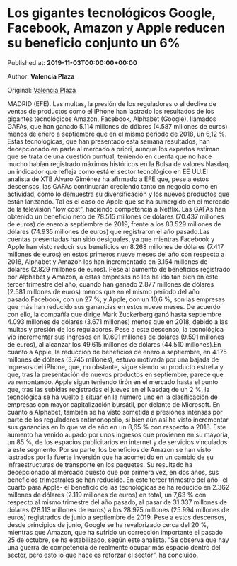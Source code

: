 
# Los gigantes tecnológicos Google, Facebook, Amazon y Apple reducen su beneficio conjunto un 6%

Published at: **2019-11-03T00:00:00+00:00**

Author: **Valencia Plaza**

Original: [Valencia Plaza](https://valenciaplaza.com/los-gigantes-tecnologicos-google-facebook-amazon-y-apple-reducen-su-beneficio-conjunto-un-6)

MADRID (EFE). Las multas, la presión de los reguladores o el declive de ventas de productos como el iPhone han lastrado los resultados de los gigantes tecnológicos Amazon, Facebook, Alphabet (Google), llamados GAFAs, que han ganado 5.114 millones de dólares (4.587 millones de euros) menos de enero a septiembre que en el mismo periodo de 2018, un 6,12 %. Estas tecnológicas, que han presentado esta semana resultados, han decepcionado en parte al mercado a priori, aunque los expertos estiman que se trata de una cuestión puntual, teniendo en cuenta que no hace mucho habían registrado máximos históricos en la Bolsa de valores Nasdaq, un indicador que refleja como está el sector tecnológico en EE UU.El analista de XTB Álvaro Giménez ha afirmado a EFE que, pese a estos descensos, las GAFAs continuarán creciendo tanto en negocio como en actividad, como lo demuestra su diversificación y los nuevos productos que están lanzando. Tal es el caso de Apple que se ha sumergido en el mercado de la televisión "low cost", haciendo competencia a Netflix. Las GAFAs han obtenido un beneficio neto de 78.515 millones de dólares (70.437 millones de euros) de enero a septiembre de 2019, frente a los 83.529 millones de dólares (74.935 millones de euros) que registraron el año pasado.Las cuentas presentadas han sido desiguales, ya que mientras Facebook y Apple han visto reducir sus beneficios en 8.268 millones de dólares (7.417 millones de euros) en estos primeros nueve meses del año con respecto a 2018, Alphabet y Amazon los han incrementado en 3.154 millones de dólares (2.829 millones de euros). Pese al aumento de beneficios registrado por Alphabet y Amazon, a estas empresas no les ha ido tan bien en este tercer trimestre del año, cuando han ganado 2.877 millones de dólares (2.581 millones de euros) menos que en el mismo periodo del año pasado.Facebook, con un 27 %, y Apple, con un 10,6 %, son las empresas que más han reducido sus ganancias en estos nueve meses. De acuerdo con ello, la compañía que dirige Mark Zuckerberg ganó hasta septiembre 4.093 millones de dólares (3.671 millones) menos que en 2018, debido a las multas y presión de los reguladores. Pese a este descenso, la tecnológica vio incrementar sus ingresos en 10.691 millones de dolares (9.591 millones de euros), al alcanzar los 49.615 millones de dólares (44.510 millones).En cuanto a Apple, la reducción de beneficios de enero a septiembre, en 4.175 millones de dólares (3.745 millones), estuvo motivada por una bajada de ingresos del iPhone, que, no obstante, sigue siendo su producto estrella y que, tras la presentación de nuevos productos en septiembre, parece que va remontando. Apple sigun teniendo tirón en el mercado hasta el punto que, tras las subidas registradas el jueves en el Nasdaq de un 2 %, la tecnológica se ha vuelto a situar en la número uno en la clasificación de empresas con mayor capitalización bursátil, por delante de Microsoft.
En cuanto a Alphabet, también se ha visto sometida a presiones intensas por parte de los reguladores antimonopolio, si bien aún así ha visto incrementar sus ganancias en lo que va de año en un 8,65 % con respecto a 2018. Este aumento ha venido aupado por unos ingresos que provienen en su mayoría, un 85 %, de los espacios publicitarios en internet y de servicios vinculados a este segmento.
Por su parte, los beneficios de Amazon se han visto lastrados por la fuerte inversión que ha acometido en un cambio de su infraestructuras de transporte en los paquetes. Su resultado ha decepcionado al mercado puesto que por primera vez, en dos años, sus beneficios trimestrales se han reducido.
En este tercer trimestre del año -el cuarto para Apple- el beneficio de las tecnológicas se ha reducido en 2.362 millones de dólares (2.119 millones de euros) en total, un 7,63 % con respecto al mismo trimestre del año pasado, al pasar de 31.337 millones de dólares (28.113 millones de euros) a los 28.975 millones (25.994 millones de euros) registrados de junio a septiembre de 2019.
Pese a estos descensos, desde principios de junio, Google se ha revalorizado cerca del 20 %, mientras que Amazon, que ha sufrido un corrección importante el pasado 25 de octubre, se ha estabilizado, según este analista. "Se observa que hay una guerra de competencia de realmente ocupar más espacio dentro del sector, pero esto lo que hace es reforzar el sector", ha concluido.
